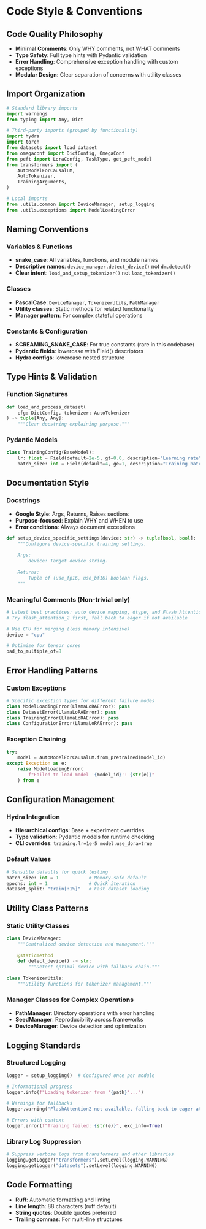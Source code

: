 # Code Style & Conventions

## Code Quality Philosophy
- **Minimal Comments**: Only WHY comments, not WHAT comments
- **Type Safety**: Full type hints with Pydantic validation
- **Error Handling**: Comprehensive exception handling with custom exceptions
- **Modular Design**: Clear separation of concerns with utility classes

## Import Organization
```python
# Standard library imports
import warnings
from typing import Any, Dict

# Third-party imports (grouped by functionality)
import hydra
import torch
from datasets import load_dataset
from omegaconf import DictConfig, OmegaConf
from peft import LoraConfig, TaskType, get_peft_model
from transformers import (
    AutoModelForCausalLM,
    AutoTokenizer,
    TrainingArguments,
)

# Local imports
from .utils.common import DeviceManager, setup_logging
from .utils.exceptions import ModelLoadingError
```

## Naming Conventions
### Variables & Functions
- **snake_case**: All variables, functions, and module names
- **Descriptive names**: `device_manager.detect_device()` not `dm.detect()`
- **Clear intent**: `load_and_setup_tokenizer()` not `load_tokenizer()`

### Classes
- **PascalCase**: `DeviceManager`, `TokenizerUtils`, `PathManager`
- **Utility classes**: Static methods for related functionality
- **Manager pattern**: For complex stateful operations

### Constants & Configuration
- **SCREAMING_SNAKE_CASE**: For true constants (rare in this codebase)
- **Pydantic fields**: lowercase with Field() descriptors
- **Hydra configs**: lowercase nested structure

## Type Hints & Validation
### Function Signatures
```python
def load_and_process_dataset(
    cfg: DictConfig, tokenizer: AutoTokenizer
) -> tuple[Any, Any]:
    """Clear docstring explaining purpose."""
```

### Pydantic Models
```python
class TrainingConfig(BaseModel):
    lr: float = Field(default=2e-5, gt=0.0, description="Learning rate")
    batch_size: int = Field(default=4, ge=1, description="Training batch size")
```

## Documentation Style
### Docstrings
- **Google Style**: Args, Returns, Raises sections
- **Purpose-focused**: Explain WHY and WHEN to use
- **Error conditions**: Always document exceptions

```python
def setup_device_specific_settings(device: str) -> tuple[bool, bool]:
    """Configure device-specific training settings.
    
    Args:
        device: Target device string.
        
    Returns:
        Tuple of (use_fp16, use_bf16) boolean flags.
    """
```

### Meaningful Comments (Non-trivial only)
```python
# Latest best practices: auto device mapping, dtype, and Flash Attention
# Try flash_attention_2 first, fall back to eager if not available

# Use CPU for merging (less memory intensive)
device = "cpu"

# Optimize for tensor cores
pad_to_multiple_of=8
```

## Error Handling Patterns
### Custom Exceptions
```python
# Specific exception types for different failure modes
class ModelLoadingError(LlamaLoRAError): pass
class DatasetError(LlamaLoRAError): pass
class TrainingError(LlamaLoRAError): pass
class ConfigurationError(LlamaLoRAError): pass
```

### Exception Chaining
```python
try:
    model = AutoModelForCausalLM.from_pretrained(model_id)
except Exception as e:
    raise ModelLoadingError(
        f"Failed to load model '{model_id}': {str(e)}"
    ) from e
```

## Configuration Management
### Hydra Integration
- **Hierarchical configs**: Base + experiment overrides
- **Type validation**: Pydantic models for runtime checking
- **CLI overrides**: `training.lr=1e-5 model.use_dora=true`

### Default Values
```python
# Sensible defaults for quick testing
batch_size: int = 1           # Memory-safe default
epochs: int = 1               # Quick iteration
dataset_split: "train[:1%]"   # Fast dataset loading
```

## Utility Class Patterns
### Static Utility Classes
```python
class DeviceManager:
    """Centralized device detection and management."""
    
    @staticmethod
    def detect_device() -> str:
        """Detect optimal device with fallback chain."""
        
class TokenizerUtils:
    """Utility functions for tokenizer management."""
```

### Manager Classes for Complex Operations
- **PathManager**: Directory operations with error handling
- **SeedManager**: Reproducibility across frameworks
- **DeviceManager**: Device detection and optimization

## Logging Standards
### Structured Logging
```python
logger = setup_logging()  # Configured once per module

# Informational progress
logger.info(f"Loading tokenizer from '{path}'...")

# Warnings for fallbacks
logger.warning("FlashAttention2 not available, falling back to eager attention")

# Errors with context
logger.error(f"Training failed: {str(e)}", exc_info=True)
```

### Library Log Suppression
```python
# Suppress verbose logs from transformers and other libraries
logging.getLogger("transformers").setLevel(logging.WARNING)
logging.getLogger("datasets").setLevel(logging.WARNING)
```

## Code Formatting
- **Ruff**: Automatic formatting and linting
- **Line length**: 88 characters (ruff default)
- **String quotes**: Double quotes preferred
- **Trailing commas**: For multi-line structures